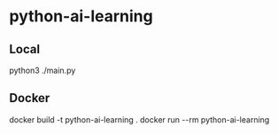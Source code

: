 # python-ai-learning

## Local
python3 ./main.py

## Docker
docker build -t python-ai-learning .
docker run --rm python-ai-learning